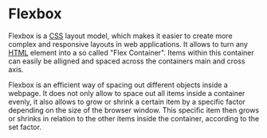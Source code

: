 # Flexbox

Flexbox is a [CSS](CSS.md) layout model, which makes it easier to create more complex and responsive layouts in web applications. It allows to turn any [HTML](HTML.md) element into a so called "Flex Container". Items within this container can easily be alligned and spaced across the containers main and cross axis.

Flexbox is an efficient way of spacing out different objects inside a webpage. It does not only allow to space out all items inside a container evenly, it also allows to grow or shrink a certain item by a specific factor depending on the size of the browser window. This specific item then grows or shrinks in relation to the other items inside the container, according to the set factor.
